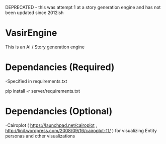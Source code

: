 DEPRECATED - this was attempt 1 at a story generation engine and has not been updated since 2012ish


VasirEngine 
=========================================
This is an AI / Story generation engine

Dependancies (Required)
=========================================
-Specified in requirements.txt

pip install -r server/requirements.txt

Dependancies (Optional)
=========================================
-Cairoplot ( https://launchpad.net/cairoplot , http://linil.wordpress.com/2008/09/16/cairoplot-11/ ) for visualizing Entity personas and other visualizations

